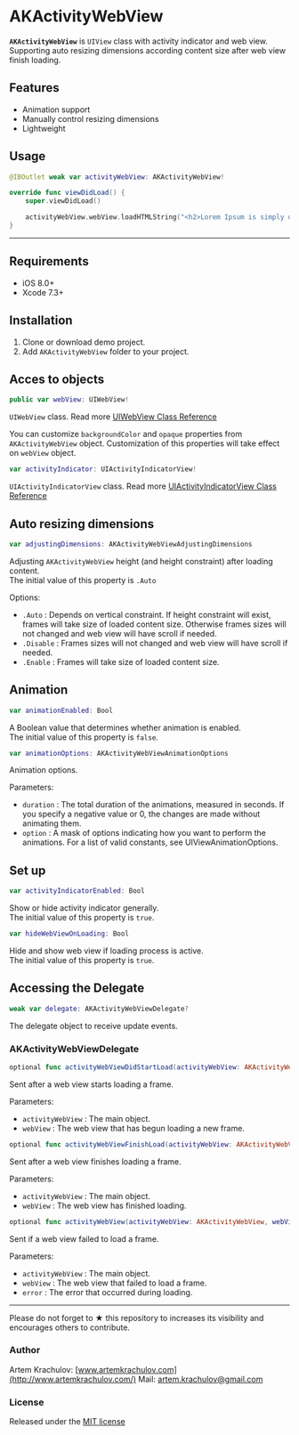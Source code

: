# AKActivityWebView

**`AKActivityWebView`** is `UIView` class with activity indicator and web view. Supporting auto resizing dimensions according content size after web view finish loading.

## Features

* Animation support
* Manually control resizing dimensions
* Lightweight

## Usage

```swift
@IBOutlet weak var activityWebView: AKActivityWebView!

override func viewDidLoad() {
    super.viewDidLoad()

    activityWebView.webView.loadHTMLString("<h2>Lorem Ipsum is simply dummy text</h2>", baseURL: nil)
}
```

---

## Requirements

- iOS 8.0+
- Xcode 7.3+

## Installation

1. Clone or download demo project.
2. Add `AKActivityWebView` folder to your project.

## Acces to objects

```swift
public var webView: UIWebView!
```
`UIWebView` class. Read more [UIWebView Class Reference](https://developer.apple.com/library/ios/documentation/UIKit/Reference/UIWebView_Class/)

You can customize `backgroundColor` and `opaque` properties from `AKActivityWebView` object. Customization of this properties will take effect on `webView` object. 


```swift
var activityIndicator: UIActivityIndicatorView!
```
`UIActivityIndicatorView` class. Read more [UIActivityIndicatorView Class Reference](https://developer.apple.com/library/ios/documentation/UIKit/Reference/UIActivityIndicatorView_Class/)

## Auto resizing dimensions

```swift
var adjustingDimensions: AKActivityWebViewAdjustingDimensions
```
Adjusting `AKActivityWebView` height (and height constraint) after loading content.   
The initial value of this property is `.Auto`

Options:

- `.Auto` : Depends on vertical constraint. If height constraint will exist, frames will take size of loaded content size. Otherwise frames sizes will not changed and web view will have scroll if needed.
- `.Disable` : Frames sizes will not changed and web view will have scroll if needed.
- `.Enable` : Frames will take size of loaded content size.

## Animation

```swift
var animationEnabled: Bool
```
A Boolean value that determines whether animation is enabled.   
The initial value of this property is `false`.


```swift
var animationOptions: AKActivityWebViewAnimationOptions
```
Animation options.

Parameters:

- `duration` : The total duration of the animations, measured in seconds. If you specify a negative value or 0, the changes are made without animating them.
- `option` : A mask of options indicating how you want to perform the animations. For a list of valid constants, see UIViewAnimationOptions.

## Set up

```swift
var activityIndicatorEnabled: Bool
```
Show or hide activity indicator generally.   
The initial value of this property is `true`.

```swift
var hideWebViewOnLoading: Bool
```

Hide and show web view if loading process is active.   
The initial value of this property is `true`.

## Accessing the Delegate

```swift
weak var delegate: AKActivityWebViewDelegate?
```

The delegate object to receive update events.

### AKActivityWebViewDelegate

```swift
optional func activityWebViewDidStartLoad(activityWebView: AKActivityWebView, webView: UIWebView)
```
Sent after a web view starts loading a frame.

Parameters:

- `activityWebView` : The main object.
- `webView` : The web view that has begun loading a new frame.

```swift
optional func activityWebViewFinishLoad(activityWebView: AKActivityWebView, webView: UIWebView)
```
Sent after a web view finishes loading a frame.

Parameters:

- `activityWebView` : The main object.
- `webView` : The web view has finished loading.

```swift
optional func activityWebView(activityWebView: AKActivityWebView, webView: UIWebView, didFailLoadWithError error: NSError?)
```
Sent if a web view failed to load a frame.

Parameters:

- `activityWebView` : The main object.
- `webView` : The web view that failed to load a frame.
- `error` : The error that occurred during loading.

---

Please do not forget to ★ this repository to increases its visibility and encourages others to contribute.

### Author

Artem Krachulov: [www.artemkrachulov.com](http://www.artemkrachulov.com/)
Mail: [artem.krachulov@gmail.com](mailto:artem.krachulov@gmail.com)

### License

Released under the [MIT license](http://www.opensource.org/licenses/MIT)